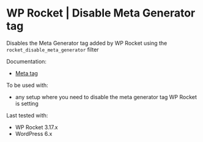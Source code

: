# WP Rocket | Disable Meta Generator tag

Disables the Meta Generator tag added by WP Rocket using the `rocket_disable_meta_generator` filter


Documentation:
* [Meta tag](https://docs.wp-rocket.me/article/46-how-to-check-if-wp-rocket-is-caching-your-pages#meta-tag)

To be used with:
* any setup where you need to disable the meta generator tag WP Rocket is setting

Last tested with:
* WP Rocket 3.17.x
* WordPress 6.x

